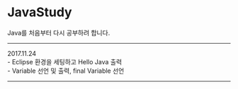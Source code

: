 # JavaStudy
Java를 처음부터 다시 공부하려 합니다.


<hr/>
2017.11.24<br/>
- Eclipse 환경을 세팅하고 Hello Java 출력<br/>
- Variable 선언 및 출력, final Variable 선언<br/>
<hr/>
